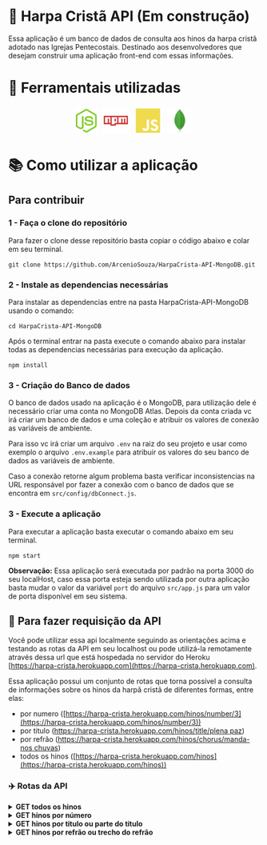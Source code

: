 # :construction: Harpa Cristã API (Em construção)

Essa aplicação é um banco de dados de consulta aos hinos da harpa cristã adotado nas Igrejas Pentecostais. Destinado aos desenvolvedores que desejam construir uma aplicação front-end com essas informações.

# :hammer: Ferramentais utilizadas

<div style="display: inline_block" align="center">
   <img align="center" width='50px' height='50px' src='https://raw.githubusercontent.com/devicons/devicon/2ae2a900d2f041da66e950e4d48052658d850630/icons/nodejs/nodejs-original.svg'>
   <img align="center" width='50px' height='50px' style="margin: 5px" src='https://raw.githubusercontent.com/devicons/devicon/2ae2a900d2f041da66e950e4d48052658d850630/icons/npm/npm-original-wordmark.svg'>
   <img align="center" width='50px' height='50px' style="margin: 5px" src='https://raw.githubusercontent.com/devicons/devicon/master/icons/javascript/javascript-plain.svg'>
   <img align="center" width='50px' height='50px' style="margin: 5px" src='https://raw.githubusercontent.com/devicons/devicon/2ae2a900d2f041da66e950e4d48052658d850630/icons/mongodb/mongodb-original.svg'>  
</div>

# :books: Como utilizar a aplicação

## Para contribuir

### **1 - Faça o clone do repositório**

Para fazer o clone desse repositório basta copiar o código abaixo e colar em seu terminal.
```
git clone https://github.com/ArcenioSouza/HarpaCrista-API-MongoDB.git
```

### **2 - Instale as dependencias necessárias**

Para instalar as dependencias entre na pasta HarpaCrista-API-MongoDB usando o comando:
```
cd HarpaCrista-API-MongoDB
```
Após o terminal entrar na pasta execute o comando abaixo para instalar todas as dependencias necessárias para execução da aplicação.
```
npm install
```

### **3 - Criação do Banco de dados**

O banco de dados usado na aplicação é o MongoDB, para utilização dele é necessário criar uma conta no MongoDB Atlas.
Depois da conta criada vc irá criar um banco de dados e uma coleção e atribuir os valores de conexão as variáveis de ambiente.

Para isso vc irá criar um arquivo `.env` na raiz do seu projeto e usar como exemplo o arquivo `.env.example` para atribuir os valores do seu banco de dados as variáveis de ambiente.

Caso a conexão retorne algum problema basta verificar inconsistencias na URL responsável por fazer a conexão com o banco de dados que se encontra em `src/config/dbConnect.js`.

### **3 - Execute a aplicação**

Para executar a aplicação basta executar o comando abaixo em seu terminal.
```
npm start
```

**Observação:** Essa aplicação será executada por padrão na porta 3000 do seu localHost, caso essa porta esteja sendo utilizada por outra aplicação basta mudar o valor da variável `port` do arquivo `src/app.js` para um valor de porta disponível em seu sistema.

## :pushpin: Para fazer requisição da API

Você pode utilizar essa api localmente seguindo as orientações acima e testando as rotas da API em seu localhost ou pode utilizá-la remotamente através dessa url que está hospedada no servidor do Heroku [https://harpa-crista.herokuapp.com](https://harpa-crista.herokuapp.com).

Essa aplicação possui um conjunto de rotas que torna possível a consulta de informações sobre os hinos da harpã cristã de diferentes formas, entre elas: 
- por numero ([https://harpa-crista.herokuapp.com/hinos/number/3](https://harpa-crista.herokuapp.com/hinos/number/3))
- por titulo ([https://harpa-crista.herokuapp.com/hinos/title/plena paz](https://harpa-crista.herokuapp.com/hinos/title/plena))
- por refrão ([https://harpa-crista.herokuapp.com/hinos/chorus/manda-nos chuvas](https://harpa-crista.herokuapp.com/hinos/chorus/manda-nos))
- todos os hinos ([https://harpa-crista.herokuapp.com/hinos](https://harpa-crista.herokuapp.com/hinos))

### :airplane: Rotas da API

<details>
<summary>
<b>GET todos os hinos</b>
</summary>
<br/>
<b>Endpoint:</b> `GET https://harpa-crista.herokuapp.com/hinos`
<br/><br/>
<b>Response:</b>
<br/>

```
[
  {
    "_id": "624b3b6bbe2f5759a27d65e7",
    "number": 1,
    "title": "Chuvas de Graça",
    "chorus": "Chuvas de graça, chuvas pedimos, Senhor; manda-nos chuvas constantes, chuvas do consolador",
    "music": {
      "verse1": "Deus prometeu com certeza chuvas de graça mandar; Ele nos dá fortaleza, e ricas bênçãos sem par.",
      "verse2": "Cristo nos tem concedido o santo Consolador, de plena paz nos enchido, para o reinado de amor.",
      "verse3": "Dá-nos, Senhor, amplamente, Teu grande gozo e poder; fonte de amor permanente, põe dentro de nosso ser.",
      "verse4": "Faze os teus servos piedosos, dá-lhes virtude e valor, dando os teus dons preciosos, do santo Preceptor. J.R."
    },
    "video": "https://www.youtube.com/watch?v=EAcfvmA_xEE"
  },
  {
    "_id": "624c9174bfc2686b079ed6d4",
    "number": 2,
    "title": "Saudosa Lembrança",
    "chorus": "Sim, eu porfiarei por essa terra de além; E lá terminarei as muitas lutas de aquém; lá está meu bom Senhor, ao qual eu desejo ver; Ele é tudo pra mim, e sem Ele não posso viver",
    "music": {
      "verse1": "Oh! Que saudosa lembrança tenho de ti, ó Sião, terra que eu tanto amo, pois és do meu coração. Eu para ti voarei, quando o Senhor meu voltar; pois Ele foi para o céu, e breve vem me buscar",
      "verse2": "Bela, mui bela, é a esperança, dos que vigiam por ti, pois eles recebem força, que só se encontra ali; os que procuram chegar ao teu regaço, ó Sião, livres serão de pecar e de toda a tentação.",
      "verse3": "Diz a Sagrada Escritura, que são formosos os pés daqueles que boas novas levam para os infiéis; e, se tão belo é falar dessas grandezas, aqui, que não será o gozar a graça que existe ali! A.N."
    },
    "video": "https://www.youtube.com/watch?v=EAcfvmA_xEE"
  },
  {
    "_id": "624d93f012b20c58562f61a7",
    "number": 3,
    "title": "Plena Paz",
    "chorus": "Oh! glória ao meu Jesus! Pois é digno de louvor; É meu Rei, meu bom Pastor, e meu Senhor. Como os anjos, que o louvam, eu também o louvarei, entoando aleluias ao meu Rei!",
    "music": {
      "verse1": "Plena paz e santo gozo, tenho em ti, ó meu Jesus! Pois eu cri em Tua morte sobre a cruz; No Senhor só confiando neste mundo viverei, entoando aleluias ao meu Rei!",
      "verse2": "O amor de Jesus Cristo é mui grande para mim,pois Sua graça me encheu de amor sem fim. Meu Jesus foi para a glória, mas um dia eu o verei, entoando aleluias ao meu Rei!",
      "verse3": "Este mundo não deseja tão bondoso Salvador, não sabendo agradecer Seu grande amor. Eu, porém, estou gozando do favor da Sua lei, entoando aleluias ao meu Rei!",
      "verse4": "Quando o povo israelita com Jesus se consertar,dando glória ao Seu nome, sem cessar. Nesse tempo, céu e terra hão de ser a mesma grei, entoando aleluias ao meu Rei! A.N."
    },
    "video": "https://youtu.be/g5bPSHRGcpU",
  }
]
```

</details>

<details>
<summary>
<b>GET hinos por número</b>
</summary>
<br/>
<b>Endpoint:</b> `GET https://harpa-crista.herokuapp.com/hinos/number/:number`
<br/><br/>
<b>Response:</b>
<br/>

```
{
  "_id": "624c9174bfc2686b079ed6d4",
  "number": 2,
  "title": "Saudosa Lembrança",
  "chorus": "Sim, eu porfiarei por essa terra de além; E lá terminarei as muitas lutas de aquém; lá está meu bom Senhor, ao qual eu desejo ver; Ele é tudo pra mim, e sem Ele não posso viver",
  "music": {
    "verso1": "Oh! Que saudosa lembrança tenho de ti, ó Sião, terra que eu tanto amo, pois és do meu coração. Eu para ti voarei, quando o Senhor meu voltar; pois Ele foi para o céu, e breve vem me buscar",
    "verso2": "Bela, mui bela, é a esperança, dos que vigiam por ti, pois eles recebem força, que só se encontra ali; os que procuram chegar ao teu regaço, ó Sião, livres serão de pecar e de toda a tentação.",
    "verso3": "Diz a Sagrada Escritura, que são formosos os pés daqueles que boas novas levam para os infiéis; e, se tão belo é falar dessas grandezas, aqui, que não será o gozar a graça que existe ali! A.N."
  },
  "video": "https://www.youtube.com/watch?v=EAcfvmA_xEE"
}
```

</details>

<details>
<summary>
<b>GET hinos por titulo ou parte do titulo</b>
</summary>
<br/>
<b>Endpoint:</b> `GET https://harpa-crista.herokuapp.com/hinos/title/:title`
<br/><br/>
<b>Response:</b>
<br/>

```
{
  "_id": "624c9174bfc2686b079ed6d4",
  "number": 2,
  "title": "Saudosa Lembrança",
  "chorus": "Sim, eu porfiarei por essa terra de além; E lá terminarei as muitas lutas de aquém; lá está meu bom Senhor, ao qual eu desejo ver; Ele é tudo pra mim, e sem Ele não posso viver",
  "music": {
    "verso1": "Oh! Que saudosa lembrança tenho de ti, ó Sião, terra que eu tanto amo, pois és do meu coração. Eu para ti voarei, quando o Senhor meu voltar; pois Ele foi para o céu, e breve vem me buscar",
    "verso2": "Bela, mui bela, é a esperança, dos que vigiam por ti, pois eles recebem força, que só se encontra ali; os que procuram chegar ao teu regaço, ó Sião, livres serão de pecar e de toda a tentação.",
    "verso3": "Diz a Sagrada Escritura, que são formosos os pés daqueles que boas novas levam para os infiéis; e, se tão belo é falar dessas grandezas, aqui, que não será o gozar a graça que existe ali! A.N."
  },
  "video": "https://www.youtube.com/watch?v=EAcfvmA_xEE"
}
```

</details>

<details>
<summary>
<b>GET hinos por refrão ou trecho do refrão</b>
</summary>
<br/>
<b>Endpoint:</b> `GET https://harpa-crista.herokuapp.com/hinos/chorus/:chorus`
<br/><br/>
<b>Response:</b>
<br/>

```
{
  "_id": "624c9174bfc2686b079ed6d4",
  "number": 2,
  "title": "Saudosa Lembrança",
  "chorus": "Sim, eu porfiarei por essa terra de além; E lá terminarei as muitas lutas de aquém; lá está meu bom Senhor, ao qual eu desejo ver; Ele é tudo pra mim, e sem Ele não posso viver",
  "music": {
    "verso1": "Oh! Que saudosa lembrança tenho de ti, ó Sião, terra que eu tanto amo, pois és do meu coração. Eu para ti voarei, quando o Senhor meu voltar; pois Ele foi para o céu, e breve vem me buscar",
    "verso2": "Bela, mui bela, é a esperança, dos que vigiam por ti, pois eles recebem força, que só se encontra ali; os que procuram chegar ao teu regaço, ó Sião, livres serão de pecar e de toda a tentação.",
    "verso3": "Diz a Sagrada Escritura, que são formosos os pés daqueles que boas novas levam para os infiéis; e, se tão belo é falar dessas grandezas, aqui, que não será o gozar a graça que existe ali! A.N."
  },
  "video": "https://www.youtube.com/watch?v=EAcfvmA_xEE"
}
```

</details>

